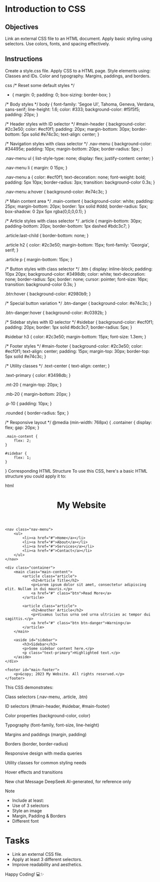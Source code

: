 # Introduction to CSS

## Objectives
Link an external CSS file to an HTML document.
Apply basic styling using selectors.
Use colors, fonts, and spacing effectively.

## Instructions

Create a style.css file.
Apply CSS to a HTML page.
Style elements using:
Classes and IDs.
Color and typography.
Margins, paddings, and borders.



css
/* Reset some default styles */
* {
    margin: 0;
    padding: 0;
    box-sizing: border-box;
}

/* Body styles */
body {
    font-family: 'Segoe UI', Tahoma, Geneva, Verdana, sans-serif;
    line-height: 1.6;
    color: #333;
    background-color: #f5f5f5;
    padding: 20px;
}

/* Header styles with ID selector */
#main-header {
    background-color: #2c3e50;
    color: #ecf0f1;
    padding: 20px;
    margin-bottom: 30px;
    border-bottom: 5px solid #e74c3c;
    text-align: center;
}

/* Navigation styles with class selector */
.nav-menu {
    background-color: #34495e;
    padding: 10px;
    margin-bottom: 20px;
    border-radius: 5px;
}

.nav-menu ul {
    list-style-type: none;
    display: flex;
    justify-content: center;
}

.nav-menu li {
    margin: 0 15px;
}

.nav-menu a {
    color: #ecf0f1;
    text-decoration: none;
    font-weight: bold;
    padding: 5px 10px;
    border-radius: 3px;
    transition: background-color 0.3s;
}

.nav-menu a:hover {
    background-color: #e74c3c;
}

/* Main content area */
.main-content {
    background-color: white;
    padding: 25px;
    margin-bottom: 20px;
    border: 1px solid #ddd;
    border-radius: 5px;
    box-shadow: 0 2px 5px rgba(0,0,0,0.1);
}

/* Article styles with class selector */
.article {
    margin-bottom: 30px;
    padding-bottom: 20px;
    border-bottom: 1px dashed #bdc3c7;
}

.article:last-child {
    border-bottom: none;
}

.article h2 {
    color: #2c3e50;
    margin-bottom: 15px;
    font-family: 'Georgia', serif;
}

.article p {
    margin-bottom: 15px;
}

/* Button styles with class selector */
.btn {
    display: inline-block;
    padding: 10px 20px;
    background-color: #3498db;
    color: white;
    text-decoration: none;
    border-radius: 5px;
    border: none;
    cursor: pointer;
    font-size: 16px;
    transition: background-color 0.3s;
}

.btn:hover {
    background-color: #2980b9;
}

/* Special button variation */
.btn-danger {
    background-color: #e74c3c;
}

.btn-danger:hover {
    background-color: #c0392b;
}

/* Sidebar styles with ID selector */
#sidebar {
    background-color: #ecf0f1;
    padding: 20px;
    border: 1px solid #bdc3c7;
    border-radius: 5px;
}

#sidebar h3 {
    color: #2c3e50;
    margin-bottom: 15px;
    font-size: 1.3em;
}

/* Footer styles */
#main-footer {
    background-color: #2c3e50;
    color: #ecf0f1;
    text-align: center;
    padding: 15px;
    margin-top: 30px;
    border-top: 5px solid #e74c3c;
}

/* Utility classes */
.text-center {
    text-align: center;
}

.text-primary {
    color: #3498db;
}

.mt-20 {
    margin-top: 20px;
}

.mb-20 {
    margin-bottom: 20px;
}

.p-10 {
    padding: 10px;
}

.rounded {
    border-radius: 5px;
}

/* Responsive layout */
@media (min-width: 768px) {
    .container {
        display: flex;
        gap: 20px;
    }
    
    .main-content {
        flex: 2;
    }
    
    #sidebar {
        flex: 1;
    }
}
Corresponding HTML Structure
To use this CSS, here's a basic HTML structure you could apply it to:

html
<!DOCTYPE html>
<html lang="en">
<head>
    <meta charset="UTF-8">
    <meta name="viewport" content="width=device-width, initial-scale=1.0">
    <title>Styled Page</title>
    <link rel="stylesheet" href="style.css">
</head>
<body>
    <header id="main-header">
        <h1>My Website</h1>
    </header>

    <nav class="nav-menu">
        <ul>
            <li><a href="#">Home</a></li>
            <li><a href="#">About</a></li>
            <li><a href="#">Services</a></li>
            <li><a href="#">Contact</a></li>
        </ul>
    </nav>

    <div class="container">
        <main class="main-content">
            <article class="article">
                <h2>Article Title</h2>
                <p>Lorem ipsum dolor sit amet, consectetur adipiscing elit. Nullam in dui mauris.</p>
                <a href="#" class="btn">Read More</a>
            </article>

            <article class="article">
                <h2>Another Article</h2>
                <p>Vivamus luctus urna sed urna ultricies ac tempor dui sagittis.</p>
                <a href="#" class="btn btn-danger">Warning</a>
            </article>
        </main>

        <aside id="sidebar">
            <h3>Sidebar</h3>
            <p>Some sidebar content here.</p>
            <p class="text-primary">Highlighted text.</p>
        </aside>
    </div>

    <footer id="main-footer">
        <p>&copy; 2023 My Website. All rights reserved.</p>
    </footer>
</body>
</html>
This CSS demonstrates:

Class selectors (.nav-menu, .article, .btn)

ID selectors (#main-header, #sidebar, #main-footer)

Color properties (background-color, color)

Typography (font-family, font-size, line-height)

Margins and paddings (margin, padding)

Borders (border, border-radius)

Responsive design with media queries

Utility classes for common styling needs

Hover effects and transitions

New chat
Message DeepSeek
AI-generated, for reference only


>[!NOTE]
>  - Include at least:
>  - Use of 3 selectors
>  - Style an image
>  - Margin, Padding & Borders
>  - Different font

# Tasks
 - Link an external CSS file.
 - Apply at least 3 different selectors.
 - Improve readability and aesthetics.

Happy Coding! 💻✨
